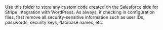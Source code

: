 Use this folder to store any custom code created on the Salesforce side for Stripe integration with WordPress.
As always, if checking in configuration files, first remove all security-sensitive information such as user IDs, passwords,
security keys, database names, etc.
